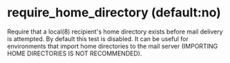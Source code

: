 # require_home_directory (default:no) 


Require that a local(8) recipient's home directory exists
before mail delivery is attempted. By default this test is disabled.
It can be useful for environments that import home directories to
the mail server (IMPORTING HOME DIRECTORIES IS NOT RECOMMENDED).



